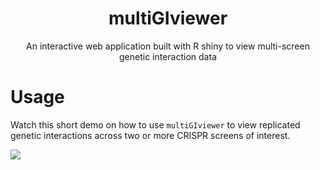 <div align="center">

# multiGIviewer

An interactive web application built with R shiny to view multi-screen genetic interaction data

<div align="left">

# Usage

Watch this short demo on how to use `multiGIviewer` to view replicated genetic
interactions across two or more CRISPR screens of interest.

![](inst/demo.gif)
